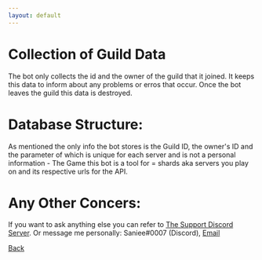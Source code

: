 ```yaml
---
layout: default
---
```


# [](#header-1)Collection of Guild Data

The bot only collects the id and the owner of the guild that it joined. It keeps this data to inform about any problems or erros that occur. Once the bot leaves the guild this data is destroyed.

# [](#header-2)Database Structure:

As mentioned the only info the bot stores is the Guild ID, the owner's ID and the parameter of which is unique for each server and is not a personal information - The Game this bot is a tool for = shards aka servers you play on and its respective urls for the API.

# [](#header-3)Any Other Concers:

If you want to ask anything else you can refer to <a href="https://discord.gg/9wzppSgXdQ">The Support Discord Server</a>. Or message me personally: Saniee#0007 (Discord), <a href="mailto:***REMOVED***">Email</a>

[Back](/)
